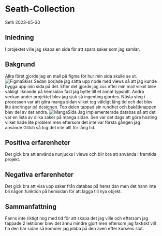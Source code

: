 # Seath-Collection

Seth 2023-05-30

## Inledning

I projektet ville jag skapa en sida för att spara saker som jag samlar.

## Bakgrund

Allra först gjorde jag en mall på figma för hur min sida skulle se ut. 
![FigmaSkiss](https://i.imgur.com/3Lrjesw.png)
Sedan började jag sätta upp node med views så att jag kunde bygga upp min sida på det. Efter det gjorde jag css efter min mall vilket blev väldigt liknande på hemsidan fast jag bytte till et annat typsnitt.
Andra veckan under projektet blev jag sjuk så ingenting gjordes. Nästa steg i processen var att göra manga sidan vilket tog väldigt lång tid och det blev lite ändringar på designen. Top delen tappad sin rundhet och bakåtknappen blev del av det andra.
![MangaSida](https://i.imgur.com/jnXtIxd.png)
Jag implementerade databas så att det var en lista av olika saker på manga sidan.
Sen var det dags att göra hosting vilket hade lite problem men eftersom det inte var första gången jag använde Glitch så tog det inte allt för lång tid. 

## Positiva erfarenheter

Det gick bra att använda nunjucks i views och blir bra att använda i framtida projekt.

## Negativa erfarenheter

Det gick bra att visa upp saker från databas på hemsidan men det hann inte bli någon funktion på hemsidan för att lägga till nya objekt. 

## Sammanfattning

Fanns inte riktigt nog med tid för att skapa det jag ville och eftersom jag tappade 2 lektioner blev det ännu mindre gjort men eftersom jag faktiskt vill ha den här sidan så kommer jag jobba på den även efter kursens slut.
